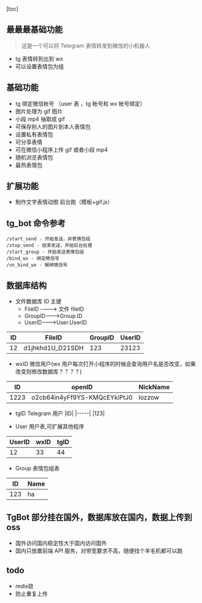 [toc]

## 最最最基础功能

> 这是一个可以将 Telegram 表情转发到微信的小机器人

- tg 表情转到出到 wx
- 可以设置表情包为组

## 基础功能

- tg 绑定微信帐号 （user 表 ，tg 帐号和 wx 帐号绑定）
- 图片处理为 gif 图片
- 小段 mp4 抽取成 gif
- 可保存别人的图片到本人表情包
- 设置私有表情包
- 可分享表情
- 可在微信小程序上传 gif 或者小段 mp4
- 随机浏览表情包
- 最热表情包

## 扩展功能

- 制作文字表情动图 前台跑（模板+gif.js）

## tg_bot 命令参考

```
/start_send - 开始发送，非表情包组
/stop_send - 结束发送，开始后台处理
/start_group - 开始发送表情包组
/bind_wx - 绑定微信号
/un_bind_wx - 解绑微信号
```

## 数据库结构

- 文件数据库 ID 主键
  - FileID ----> 文件 fileID
  - GroupID--->Group.ID
  - UserID--->User.UserID

| ID  | FileID           | GroupID | UserID |
| --- | ---------------- | ------- | ------ |
| 12  | d1jhkhd1U_D21SDH | 123     | 23123  |

- wxID 微信用户(wx 用户每次打开小程序的时候会查询用户名是否改变，如果改变则修改数据库？？？？)

| ID   | openID                       | NickName |
| ---- | ---------------------------- | -------- |
| 1223 | o2cb64in4yFf9YS-KMQcEYkiPtJ0 | lozzow   |

- tgID Telegram 用户
  |ID|
  |-----|
  |123|

- User 用户表,可扩展其他程序

| UserID | wxID | tgID |
| ------ | ---- | ---- |
| 12     | 33   | 44   |

- Group 表情包组表

| ID  | Name |
| --- | ---- |
| 123 | ha   |

## TgBot 部分挂在国外，数据库放在国内，数据上传到 oss

- 国外访问国内稳定性大于国内访问国外
- 国内只放置前端 API 服务，对带宽要求不高，随便找个羊毛机都可以跑

## todo
- redis锁
- 防止重复上传
